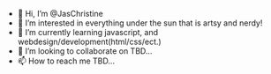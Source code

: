 - 👋 Hi, I’m @JasChristine
- 👀 I’m interested in everything under the sun that is artsy and nerdy!
- 🌱 I’m currently learning javascript, and webdesign/development(html/css/ect.)
- 💞️ I’m looking to collaborate on TBD...
- 📫 How to reach me TBD...

<!---
JasChristine/JasChristine is a ✨ special ✨ repository because its `README.md` (this file) appears on your GitHub profile.
You can click the Preview link to take a look at your changes.
--->
